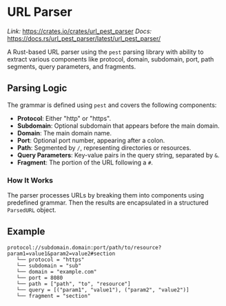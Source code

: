 # URL Parser

*Link:* https://crates.io/crates/url_pest_parser
*Docs:* https://docs.rs/url_pest_parser/latest/url_pest_parser/

A Rust-based URL parser using the `pest` parsing library with ability to extract various components like protocol, domain, subdomain, port, path segments, query parameters, and fragments.

## Parsing Logic

The grammar is defined using `pest` and covers the following components:

- **Protocol**: Either "http" or "https".
- **Subdomain**: Optional subdomain that appears before the main domain.
- **Domain**: The main domain name.
- **Port**: Optional port number, appearing after a colon.
- **Path**: Segmented by `/`, representing directories or resources.
- **Query Parameters**: Key-value pairs in the query string, separated by `&`.
- **Fragment**: The portion of the URL following a `#`.

### How It Works

The parser processes URLs by breaking them into components using predefined grammar. Then the results are encapsulated in a structured `ParsedURL` object.

## Example

```text
protocol://subdomain.domain:port/path/to/resource?param1=value1&param2=value2#section
   └── protocol = "https"
   └── subdomain = "sub"
   └── domain = "example.com"
   └── port = 8080
   └── path = ["path", "to", "resource"]
   └── query = [("param1", "value1"), ("param2", "value2")]
   └── fragment = "section"
